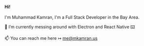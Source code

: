 #### Hi! 

  I'm Muhammad Kamran, I'm a Full Stack Developer in the Bay Area.

 🔭 I’m currently messing around with Electron and React Native ⌨️
 
 📫 You can reach me here ↣ me@mkamran.us


<!--
**mkamran67/mkamran67** is a ✨ _special_ ✨ repository because its `README.md` (this file) appears on your GitHub profile.



